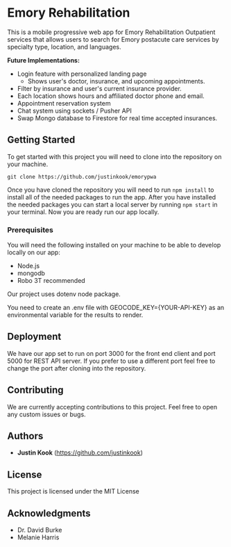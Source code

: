 # Emory Rehabilitation
This is a mobile progressive web app for Emory Rehabilitation Outpatient services that allows users to search for Emory postacute care services by specialty type, location, and languages.

 **Future Implementations:**

* Login feature with personalized landing page
  - Shows user's doctor, insurance, and upcoming appointments.
* Filter by insurance and user's current insurance provider.
* Each location shows hours and affiliated doctor phone and email.
* Appointment reservation system
* Chat system using sockets / Pusher API
* Swap Mongo database to Firestore for real time accepted insurances.

## Getting Started

To get started with this project you will need to clone into the repository on your machine. 

```
git clone https://github.com/justinkook/emorypwa
```

Once you have cloned the repository you will need to run `npm install` to install all of the needed packages to run the app. After you have installed the needed packages you can start a local server by running `npm start` in your terminal. Now you are ready run our app locally. 

### Prerequisites

You will need the following installed on your machine to be able to develop locally on our app:

* Node.js
* mongodb
* Robo 3T recommended

Our project uses dotenv node package.

You need to create an .env file with GEOCODE_KEY={YOUR-API-KEY} as an environmental variable for the results to render.

## Deployment

We have our app set to run on port 3000 for the front end client and port 5000 for REST API server.
If you prefer to use a different port feel free to change the port after cloning into the repository.

## Contributing

We are currently accepting contributions to this project. Feel free to open any custom issues or bugs.

## Authors

* **Justin Kook** (https://github.com/justinkook)
  
## License

This project is licensed under the MIT License

## Acknowledgments

  * Dr. David Burke
  * Melanie Harris
